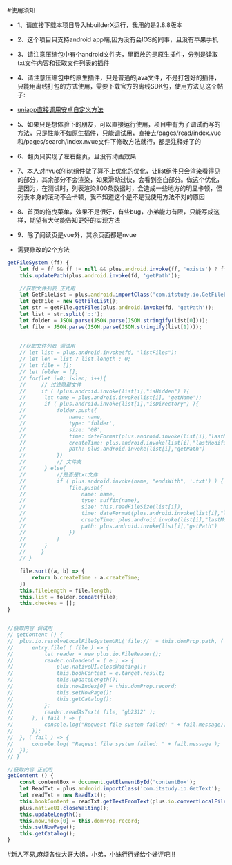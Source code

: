 #使用须知

* 1、请直接下载本项目导入hbuilderX运行，我用的是2.8.8版本
* 2、这个项目只支持android app端,因为没有会IOS的同事，且没有苹果手机
* 3、请注意压缩包中有个android文件夹，里面放的是原生插件，分别是读取txt文件内容和读取文件列表的插件
* 4、请注意压缩包中的原生插件，只是普通的java文件，不是打包好的插件，只能用离线打包的方式使用，需要下载官方的离线SDK包，使用方法见这个帖子:
* [uniapp直接调用安卓自定义方法](https://ask.dcloud.net.cn/article/36065)
* 5、如果只是想体验下的朋友，可以直接运行使用，项目中有为了调试而写的方法，只是性能不如原生插件，只能调试用，直接去/pages/read/index.vue和/pages/search/index.nvue文件下修改方法就行，都是注释好了的
* 6、翻页只实现了左右翻页，且没有动画效果
* 7、本人对nvue的list组件做了算不上优化的优化，让list组件只会渲染看得见的部分，其余部分不会渲染，如果滑动过快，会看到空白部分。做这个优化，是因为，在测试时，列表渲染800条数据时，会造成一些地方的明显卡顿，但列表本身的滚动不会卡顿，我不知道这个是不是我使用方法不对的原因
* 8、首页的拖曳菜单，效果不是很好，有些bug，小弟能力有限，只能写成这样，期望有大佬能告知更好的实现方法
* 9、除了阅读页是vue外，其余页面都是nvue


* 需要修改的2个方法
```javascript
getFileSystem (ff) {
	let fd = ff && ff != null && plus.android.invoke(ff, 'exists') ? ff : environment.getExternalStorageDirectory();
	this.updatePath(plus.android.invoke(fd, 'getPath'));
	
	//获取文件列表 正式用
	let GetFileList = plus.android.importClass('com.itstudy.io.GetFileList');
	let getFile = new GetFileList();
	let str = getFile.getFiles(plus.android.invoke(fd, 'getPath'));
	let list = str.split('::');
	let folder = JSON.parse(JSON.parse(JSON.stringify(list[0])));
	let file = JSON.parse(JSON.parse(JSON.stringify(list[1])));
	
	
	//获取文件列表 调试用
	// let list = plus.android.invoke(fd, "listFiles");
	// let len = list ? list.length : 0;
	// let file = [];
	// let folder = [];
	// for(let i=0; i<len; i++){
	//     // 过滤隐藏文件  
	//     if ( !plus.android.invoke(list[i],"isHidden") ){
	// 		let name = plus.android.invoke(list[i], 'getName');
	// 		if ( plus.android.invoke(list[i],"isDirectory") ){
	// 			folder.push({
	// 				name: name,
	// 				type: 'folder',
	// 				size: '0B',
	// 				time: dateFormat(plus.android.invoke(list[i],"lastModified")),
	// 				createTime: plus.android.invoke(list[i],"lastModified"),
	// 				path: plus.android.invoke(list[i],"getPath")
	// 			})
	// 		    // 文件夹
	// 		} else{
	// 			//是否是txt文件
	// 		    if ( plus.android.invoke(name, "endsWith", '.txt') ) {
	// 		    	file.push({
	// 					name: name,
	// 					type: suffix(name),
	// 					size: this.readFileSize(list[i]),
	// 					time: dateFormat(plus.android.invoke(list[i],"lastModified")),
	// 					createTime: plus.android.invoke(list[i],"lastModified"),
	// 					path: plus.android.invoke(list[i],"getPath")
	// 				})
	// 		    }
	// 		}  
	//     }
	// }
	
	file.sort((a, b) => {
		return b.createTime - a.createTime;
	})
	this.fileLength = file.length;
	this.list = folder.concat(file);
	this.checkes = [];
}

```

```javascript

//获取内容 调试用
// getContent () {
// 	plus.io.resolveLocalFileSystemURL('file://' + this.domProp.path, ( entry ) => {
// 		entry.file( ( file ) => {
// 			let reader = new plus.io.FileReader();
// 			reader.onloadend = ( e ) => {
// 				plus.nativeUI.closeWaiting();
// 				this.bookContent = e.target.result;
// 				this.updateLength();
// 				this.nowIndex[0] = this.domProp.record;
// 				this.setNowPage();
// 				this.getCatalog();
// 			};
// 			reader.readAsText( file, 'gb2312' );
// 		}, ( fail ) => {
// 			console.log("Request file system failed: " + fail.message);
// 		});
// 	}, ( fail ) => {
// 		console.log( "Request file system failed: " + fail.message );
// 	});
// }

//获取内容 正式用
getContent () {
	const contentBox = document.getElementById('contentBox');
	let ReadTxt = plus.android.importClass('com.itstudy.io.GetText');
	let readTxt = new ReadTxt();
	this.bookContent = readTxt.getTextFromText(plus.io.convertLocalFileSystemURL(this.domProp.path));
	plus.nativeUI.closeWaiting();
	this.updateLength();
	this.nowIndex[0] = this.domProp.record;
	this.setNowPage();
	this.getCatalog();
}

```

#新人不易,麻烦各位大哥大姐，小弟，小妹行行好给个好评吧!!!